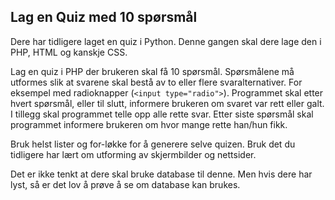 ## Lag en Quiz med 10 spørsmål 

Dere har tidligere laget en quiz i Python. Denne gangen skal dere lage den i PHP, HTML og kanskje CSS. 

Lag en quiz i PHP der brukeren skal få 10 spørsmål. Spørsmålene må utformes slik at svarene skal bestå av to eller flere svaralternativer. For eksempel med radioknapper (`<input type="radio">`). Programmet skal etter hvert spørsmål, eller til slutt, informere brukeren om svaret var rett eller galt. I tillegg skal programmet telle opp alle rette svar. Etter siste spørsmål skal programmet informere brukeren om hvor mange rette han/hun fikk. 

Bruk helst lister og for-løkke for å generere selve quizen. Bruk det du tidligere har lært om utforming av skjermbilder og nettsider.  

Det er ikke tenkt at dere skal bruke database til denne. Men hvis dere har lyst, så er det lov å prøve å se om database kan brukes.
